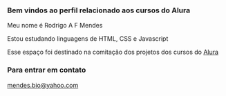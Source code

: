 ### Bem vindos ao perfil relacionado aos cursos do Alura

Meu nome é Rodrigo A F Mendes

Estou estudando linguagens de HTML, CSS e Javascript

Esse espaço foi destinado na comitação dos projetos dos cursos do [Alura](https://www.alura.com.br/)

### Para entrar em contato
mendes.bio@yahoo.com


